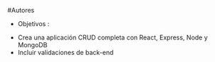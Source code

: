 ﻿#Autores

* Objetivos : 

- Crea una aplicación CRUD completa con React, Express, Node y MongoDB
- Incluir validaciones de back-end
